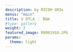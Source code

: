 ```yaml
---
description: by RICOH GR3x
menus: "main"
title: Ⅴ DTLA ｜ B&W
#type: gallery
weight: 2
featured_image: R0001918.JPG
params:
  theme: light
---
```

